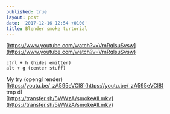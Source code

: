 ```yaml
---
published: true
layout: post
date: '2017-12-16 12:54 +0100'
title: Blender smoke turtorial
---
```

[https://www.youtube.com/watch?v=VmRqlsuSvsw](https://www.youtube.com/watch?v=VmRqlsuSvsw)

    ctrl + h (hides emitter)
    alt + g (center stuff)
    
My try (opengl render)  
[https://youtu.be/_zA595eVCl8](https://youtu.be/_zA595eVCl8)  
tmp dl  
[https://transfer.sh/5WWzA/smokeAll.mkv](https://transfer.sh/5WWzA/smokeAll.mkv)
